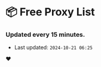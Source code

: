 # :package: Free Proxy List
### Updated every 15 minutes.

- Last updated: `2024-10-21 06:25`

:heart:
